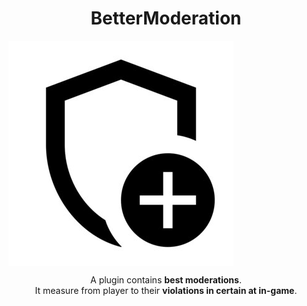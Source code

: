<h1 align="center">BetterModeration</h1>
<a href="https://poggit.pmmp.io/p/BetterModeration"><img src="BetterModeration.png" align="center" size="100"></a>
<p align="center">
A plugin contains <b>best moderations</b>.<br>
It measure from player to their <b>violations in certain at in-game</b>.
</p>